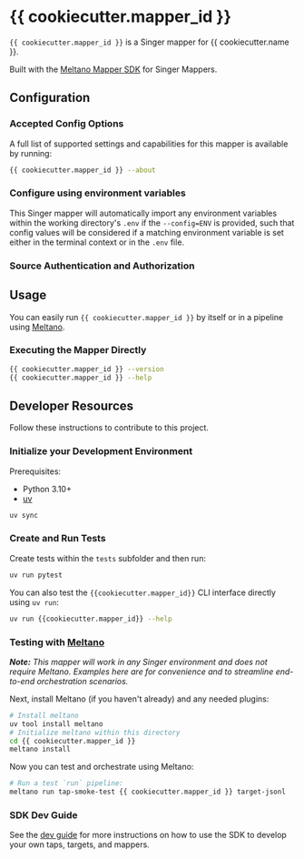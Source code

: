 # {{ cookiecutter.mapper_id }}

`{{ cookiecutter.mapper_id }}` is a Singer mapper for {{ cookiecutter.name }}.

Built with the [Meltano Mapper SDK](https://sdk.meltano.com) for Singer Mappers.

<!--

Developer TODO: Update the below as needed to correctly describe the install procedure. For instance, if you do not have a PyPI repo, or if you want users to directly install from your git repo, you can modify this step as appropriate.

## Installation

Install from PyPI:

```bash
uv tool install {{ cookiecutter.mapper_id }}
```

Install from GitHub:

```bash
uv tool install git+https://github.com/ORG_NAME/{{ cookiecutter.mapper_id }}.git@main
```

-->

## Configuration

### Accepted Config Options

<!--
Developer TODO: Provide a list of config options accepted by the mapper.

This section can be created by copy-pasting the CLI output from:

```
{{ cookiecutter.mapper_id }} --about --format=markdown
```
-->

A full list of supported settings and capabilities for this
mapper is available by running:

```bash
{{ cookiecutter.mapper_id }} --about
```

### Configure using environment variables

This Singer mapper will automatically import any environment variables within the working directory's
`.env` if the `--config=ENV` is provided, such that config values will be considered if a matching
environment variable is set either in the terminal context or in the `.env` file.

### Source Authentication and Authorization

<!--
Developer TODO: If your mapper requires special access on the source system, or any special authentication requirements, provide those here.
-->

## Usage

You can easily run `{{ cookiecutter.mapper_id }}` by itself or in a pipeline using [Meltano](https://meltano.com/).

### Executing the Mapper Directly

```bash
{{ cookiecutter.mapper_id }} --version
{{ cookiecutter.mapper_id }} --help
```

## Developer Resources

Follow these instructions to contribute to this project.

### Initialize your Development Environment

Prerequisites:

- Python 3.10+
- [uv](https://docs.astral.sh/uv/)

```bash
uv sync
```

### Create and Run Tests

Create tests within the `tests` subfolder and
then run:

```bash
uv run pytest
```

You can also test the `{{cookiecutter.mapper_id}}` CLI interface directly using `uv run`:

```bash
uv run {{cookiecutter.mapper_id}} --help
```

### Testing with [Meltano](https://www.meltano.com)

_**Note:** This mapper will work in any Singer environment and does not require Meltano.
Examples here are for convenience and to streamline end-to-end orchestration scenarios._

<!--
Developer TODO:
Your project comes with a custom `meltano.yml` project file already created. Open the `meltano.yml` and follow any "TODO" items listed in
the file.
-->

Next, install Meltano (if you haven't already) and any needed plugins:

```bash
# Install meltano
uv tool install meltano
# Initialize meltano within this directory
cd {{ cookiecutter.mapper_id }}
meltano install
```

Now you can test and orchestrate using Meltano:

```bash
# Run a test `run` pipeline:
meltano run tap-smoke-test {{ cookiecutter.mapper_id }} target-jsonl
```

### SDK Dev Guide

See the [dev guide](https://sdk.meltano.com/en/latest/dev_guide.html) for more instructions on how to use the SDK to
develop your own taps, targets, and mappers.
